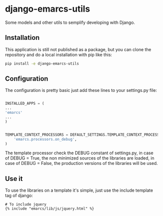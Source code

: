 django-emarcs-utils
===================

Some models and other utils to semplify developing with Django.


Installation
------------
This application is still not published as a package, but you can clone the repository and do a local installation with pip like this:
```bash
pip install -e django-emarcs-utils
```

Configuration
-------------
The configuration is pretty basic just add these lines to your settings.py file:
```python

INSTALLED_APPS = (
...
'emarcs'
...
)


TEMPLATE_CONTEXT_PROCESSORS = DEFAULT_SETTINGS.TEMPLATE_CONTEXT_PROCESSORS + (
    'emarcs.processors.on_debug',
)

```

The template processor check the DEBUG constant of settings.py, in case of DEBUG = True, the non minimized sources of the libraries are loaded, in case of DEBUG = False, the production versions of the libraries will be used.


Use it
------
To use the libraries on a template it's simple, just use the include template tag of django:
```
# To include jquery
{% include "emarcs/lib/js/jquery.html" %}
```
